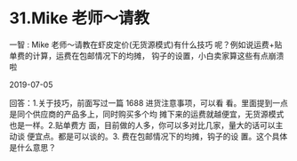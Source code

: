 # 31.Mike 老师～请教

一智 : Mike 老师～请教在虾皮定价(无货源模式)有什么技巧 呢？例如说运费+贴单费的计算，运费在包邮情况下的均摊， 钩子的设置，小白卖家算这些有点崩溃啦

2019-07-05

回答：1.关于技巧，前面写过一篇 1688 进货注意事项，可以看 看。里面提到一点是同个供应商的产品多上，同时购买多个均 摊下来的运费就越便宜，无货源模式也是一样。2.贴单费方 面，目前做的人多，你可以多对比几家，量大的话可以主动谈 便宜点。都是可以谈的。3\. 费在包邮情况下的均摊，钩子的设 置。这个具体是什么意思？